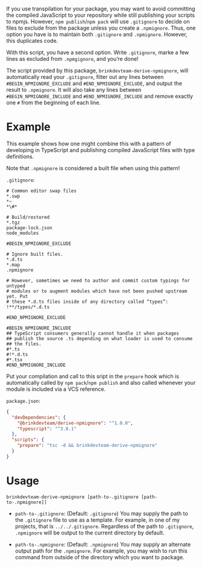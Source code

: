 If you use transpilation for your package, you may want to avoid committing the compiled JavaScript to your repository while still publishing your scripts to npmjs.
However, `npm publish`/`npm pack` will use `.gitignore` to decide on files to exclude from the package unless you create a `.npmignore`.
Thus, one option you have is to maintain both `.gitignore` and `.npmignore`.
However, this duplicates code.

With this script, you have a second option.
Write `.gitignore`, marke a few lines as excluded from `.npmgignore`, and you’re done!

The script provided by this package, `brinkdevteam-derive-npmignore`, will automatically read your `.gitignore`, filter out any lines between `#BEGIN_NPMIGNORE_EXCLUDE` and `#END_NPMIGNORE_EXCLUDE`, and output the result to `.npmignore`.
It will also take any lines between `#BEGIN_NPMIGNORE_INCLUDE` and `#END_NPMIGNORE_INCLUDE` and remove exactly one `#` from the beginning of each line.

# Example

This example shows how one might combine this with a pattern of developing in TypeScript and publishing compiled JavaScript files with type definitions.

Note that `.npmignore` is considered a built file when using this pattern!

`.gitignore`:

```
# Common editor swap files
*.swp
*~
*\#*

# Build/restored
*.tgz
package-lock.json
node_modules

#BEGIN_NPMIGNORE_EXCLUDE

# Ignore built files.
*.d.ts
*.map
.npmignore

# However, sometimes we need to author and commit custom typings for untyped
# modules or to augment modules which have not been pushed upstream yet. Put
# these *.d.ts files inside of any directory called “types”:
!**/types/*.d.ts

#END_NPMIGNORE_EXCLUDE

#BEGIN_NPMIGNORE_INCLUDE
## TypeScript consumers generally cannot handle it when packages
## publish the source .ts depending on what loader is used to consume
## the files.
#*.ts
#!*.d.ts
#*.tsx
#END_NPMIGNORE_INCLUDE
```

Put your compilation and call to this sript in the `prepare` hook which is automatically called by `npm pack`/`npm publish` and also called whenever your module is included via a VCS reference.

`package.json`:

```json
{
  "devDependencies": {
    "@brinkdevteam/derive-npmignore": "^1.0.0",
    "typescript": "^3.0.1"
  },
  "scripts": {
    "prepare": "tsc -d && brinkdevteam-derive-npmignore"
  }
}
```

# Usage

`brinkdevteam-derive-npmignore [path-to-.gitignore [path-to-.npmignore]]`

* `path-to-.gitignore`: (Default: `.gitignore`) You may supply the path to the `.gitignore`
  file to use as a template. For example, in one of my projects, that
  is `../../.gitignore`. Regardless of the path to `.gitignore`,
  `.npmignore` will be output to the current directory by default.

* `path-to-.npmignore`: (Default: `.npmignore`) You may supply an
  alternate output path for the `.npmignore`. For example, you may
  wish to run this command from outside of the directory which you
  want to package.
